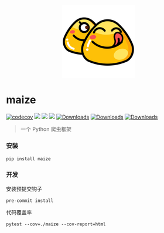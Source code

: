 <div align="center">
  <img src="docs/assets/logo.svg" alt="Logo" width="200" height="200">
</div>

# maize

[![codecov](https://codecov.io/gh/seehar/maize/graph/badge.svg?token=ZG5ESDLPX6)](https://codecov.io/gh/seehar/maize)
![](https://img.shields.io/github/watchers/seehar/maize?style=social)
![](https://img.shields.io/github/stars/seehar/maize?style=social)
![](https://img.shields.io/github/forks/seehar/maize?style=social)
[![Downloads](https://pepy.tech/badge/maize)](https://pepy.tech/project/maize)
[![Downloads](https://pepy.tech/badge/maize/month)](https://pepy.tech/project/maize)
[![Downloads](https://pepy.tech/badge/maize/week)](https://pepy.tech/project/maize)

> 一个 Python 爬虫框架

### 安装

```shell
pip install maize
```

### 开发

安装预提交钩子

```shell
pre-commit install
```

代码覆盖率

```shell
pytest --cov=./maize --cov-report=html
```
